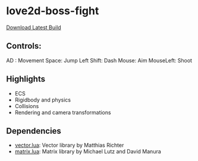 # love2d-boss-fight

[Download Latest Build](https://github.com/jsfoao/love2d-boss-fight/releases/tag/release)

## Controls: 
AD : Movement
Space: Jump
Left Shift: Dash
Mouse: Aim
MouseLeft: Shoot

## Highlights
* ECS
* Rigidbody and physics
* Collisions
* Rendering and camera transformations

## Dependencies
- [vector.lua](https://github.com/vrld/hump/blob/master/vector.lua): Vector library by Matthias Richter
- [matrix.lua](https://github.com/davidm/lua-matrix/blob/master/lua/matrix.lua/): Matrix library by Michael Lutz and David Manura
